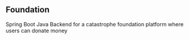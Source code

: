 ## Foundation

Spring Boot Java Backend for a catastrophe foundation platform where users can donate money
